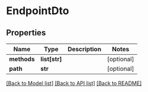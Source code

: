 # EndpointDto

## Properties
Name | Type | Description | Notes
------------ | ------------- | ------------- | -------------
**methods** | **list[str]** |  | [optional] 
**path** | **str** |  | [optional] 

[[Back to Model list]](../README.md#documentation-for-models) [[Back to API list]](../README.md#documentation-for-api-endpoints) [[Back to README]](../README.md)


